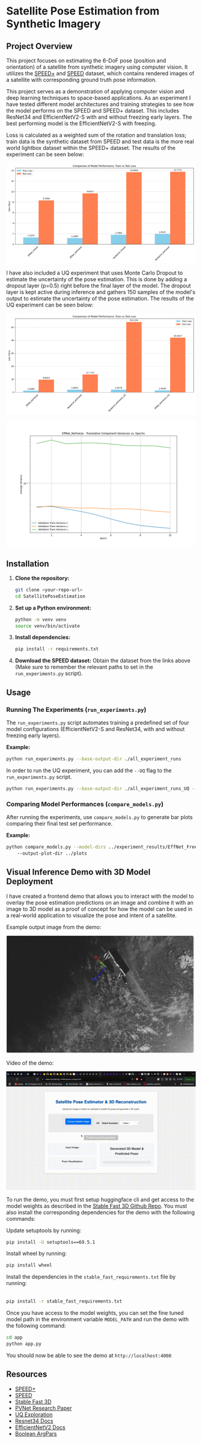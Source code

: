 # Satellite Pose Estimation from Synthetic Imagery

## Project Overview

This project focuses on estimating the 6-DoF pose (position and orientation) of a satellite from synthetic imagery using computer vision. It utilizes the [SPEED+](https://zenodo.org/records/5588480) and [SPEED](https://zenodo.org/records/6327547) dataset, which contains rendered images of a satellite with corresponding ground truth pose information.

This project serves as a demonstration of applying computer vision and deep learning techniques to space-based applications. As an experiment I have tested different model architectures and training strategies to see how the model performs on the SPEED and SPEED+ dataset. This includes ResNet34 and EfficientNetV2-S with and without freezing early layers. The best performing model is the EfficientNetV2-S with freezing.

Loss is calculated as a weighted sum of the rotation and translation loss; train data is the synthetic dataset from SPEED and test data is the more real world lightbox dataset within the SPEED+ dataset. The results of the experiment can be seen below:

![Experiment Results](./docs/comparison_train_vs_test_loss.png)

I have also included a UQ experiment that uses Monte Carlo Dropout to estimate the uncertainty of the pose estimation. This is done by adding a dropout layer (p=0.5) right before the final layer of the model. The dropout layer is kept active during inference and gathers 150 samples of the model's output to estimate the uncertainty of the pose estimation. The results of the UQ experiment can be seen below:

![UQ Results](./docs/comparison_train_vs_test_loss_UQ.png)

![UQ Results](./docs/translation_variance_plot.png)



## Installation

1.  **Clone the repository:**
    ```bash
    git clone <your-repo-url>
    cd SatellitePoseEstimation
    ```
2.  **Set up a Python environment:**
    ```bash
    python -m venv venv
    source venv/bin/activate
    ```
3.  **Install dependencies:**
    ```bash
    pip install -r requirements.txt
    ```

4.  **Download the SPEED dataset:** Obtain the dataset from the links above (Make sure to remember the relevant paths to set in the `run_experiments.py` script).


## Usage

### Running The Experiments (`run_experiments.py`)

The `run_experiments.py` script automates training a predefined set of four model configurations (EfficientNetV2-S and ResNet34, with and without freezing early layers).

**Example:**

```bash
python run_experiments.py --base-output-dir ./all_experiment_runs
```

In order to run the UQ experiment, you can add the `--UQ` flag to the `run_experiments.py` script.

```bash
python run_experiments.py --base-output-dir ./all_experiment_runs_UQ --UQ
```


### Comparing Model Performances (`compare_models.py`)

After running the experiments, use `compare_models.py` to generate bar plots comparing their final test set performance.

**Example:**

```bash
python compare_models.py --model-dirs ../experiment_results/EffNet_Freeze ../experiment_results/EffNet_NoFreeze ../experiment_results/ResNet34_Freeze ../experiment_results/ResNet34_NoFreeze
    --output-plot-dir ../plots
```
## Visual Inference Demo with 3D Model Deployment

I have created a frontend demo that allows you to interact with the model to overlay the pose estimation predictions on an image and combine it with an image to 3D model as a proof of concept for how the model can be used in a real-world application to visualize the pose and intent of a satellite.

Example output image from the demo:

![Example Output Overlay Image](./docs/DemoOutput.png)

Video of the demo:

![Demo Video](./docs/DemoExample.gif)

To run the demo, you must first setup huggingface cli and get access to the model weights as described in the [Stable Fast 3D Github Repo](https://github.com/Stability-AI/stable-fast-3d). You must also install the corresponding dependencies for the demo with the following commands:

Update setuptools by running:
```bash
pip install -U setuptools==69.5.1
```

Install wheel by running:
```bash
pip install wheel
```

Install the dependencies in the `stable_fast_requirements.txt` file by running:
```bash

pip install -r stable_fast_requirements.txt
```

Once you have access to the model weights, you can set the fine tuned model path in the environment variable `MODEL_PATH` and run the demo with the following command:

```bash
cd app
python app.py
```
You should now be able to see the demo at `http://localhost:4000`






## Resources

- [SPEED+](https://zenodo.org/records/5588480)
- [SPEED](https://zenodo.org/records/6327547)
- [Stable Fast 3D](https://github.com/Stability-AI/stable-fast-3d)
- [PVNet Research Paper](https://ieeexplore.ieee.org/document/9309178)
- [UQ Exploration](https://medium.com/@ciaranbench/monte-carlo-dropout-a-practical-guide-4b4dc18014b5)
- [Resnet34 Docs](https://docs.pytorch.org/vision/main/models/generated/torchvision.models.resnet34.html)
- [EfficientNetV2 Docs](https://docs.pytorch.org/vision/main/models/generated/torchvision.models.efficientnet_v2_s.html)
- [Boolean ArgPars](https://stackoverflow.com/questions/15008758/parsing-boolean-values-with-argparse)
